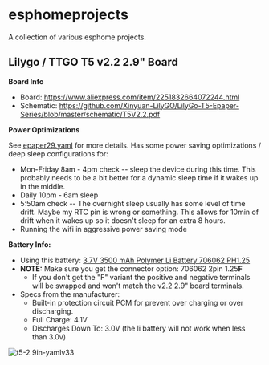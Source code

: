 # esphomeprojects
A collection of various esphome projects.

## Lilygo / TTGO T5 v2.2 2.9" Board
**Board Info**
- Board: https://www.aliexpress.com/item/2251832664072244.html
- Schematic: https://github.com/Xinyuan-LilyGO/LilyGo-T5-Epaper-Series/blob/master/schematic/T5V2.2.pdf

**Power Optimizations**

See [epaper29.yaml](https://github.com/cvocvo/esphomeprojects/blob/main/epaper29.yaml) for more details. Has some power saving optimizations / deep sleep configurations for:
- Mon-Friday 8am - 4pm check -- sleep the device during this time. This probably needs to be a bit better for a dynamic sleep time if it wakes up in the middle.
- Daily 10pm - 6am sleep
- 5:50am check -- The overnight sleep usually has some level of time drift. Maybe my RTC pin is wrong or something. This allows for 10min of drift when it wakes up so it doesn't sleep for an extra 8 hours.
- Running the wifi in aggressive power saving mode

**Battery Info:**
- Using this battery: [3.7V 3500 mAh Polymer Li Battery 706062 PH1.25](https://www.ebay.com/itm/175271912281)
- **NOTE:** Make sure you get the connector option: 706062 2pin 1.25**F**
  - If you don't get the "F" variant the positive and negative terminals will be swapped and won't match the v2.2 2.9" board terminals.
- Specs from the manufacturer:
  - Built-in protection circuit PCM for prevent over charging or over discharging.
  - Full Charge: 4.1V 
  - Discharges Down To: 3.0V (the li battery will not work when less than 3.0v)

![t5-2 9in-yamlv33](https://user-images.githubusercontent.com/355711/184048069-e3dd4af2-92b8-4ac9-b54d-7c409302a02a.jpg)
